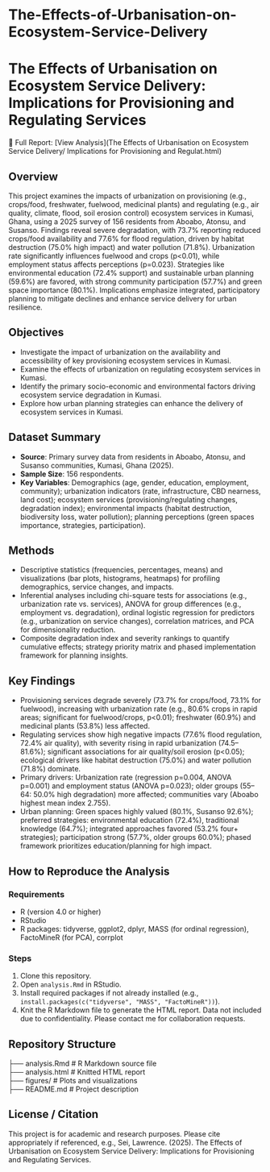 # The-Effects-of-Urbanisation-on-Ecosystem-Service-Delivery
# The Effects of Urbanisation on Ecosystem Service Delivery: Implications for Provisioning and Regulating Services

📄 Full Report: [View Analysis](The Effects of Urbanisation on Ecosystem Service Delivery/ Implications for Provisioning and Regulat.html)

## Overview
This project examines the impacts of urbanization on provisioning (e.g., crops/food, freshwater, fuelwood, medicinal plants) and regulating (e.g., air quality, climate, flood, soil erosion control) ecosystem services in Kumasi, Ghana, using a 2025 survey of 156 residents from Aboabo, Atonsu, and Susanso. Findings reveal severe degradation, with 73.7% reporting reduced crops/food availability and 77.6% for flood regulation, driven by habitat destruction (75.0% high impact) and water pollution (71.8%). Urbanization rate significantly influences fuelwood and crops (p<0.01), while employment status affects perceptions (p=0.023). Strategies like environmental education (72.4% support) and sustainable urban planning (59.6%) are favored, with strong community participation (57.7%) and green space importance (80.1%). Implications emphasize integrated, participatory planning to mitigate declines and enhance service delivery for urban resilience.

## Objectives
- Investigate the impact of urbanization on the availability and accessibility of key provisioning ecosystem services in Kumasi.
- Examine the effects of urbanization on regulating ecosystem services in Kumasi.
- Identify the primary socio-economic and environmental factors driving ecosystem service degradation in Kumasi.
- Explore how urban planning strategies can enhance the delivery of ecosystem services in Kumasi.

## Dataset Summary
- **Source**: Primary survey data from residents in Aboabo, Atonsu, and Susanso communities, Kumasi, Ghana (2025).
- **Sample Size**: 156 respondents.
- **Key Variables**: Demographics (age, gender, education, employment, community); urbanization indicators (rate, infrastructure, CBD nearness, land cost); ecosystem services (provisioning/regulating changes, degradation index); environmental impacts (habitat destruction, biodiversity loss, water pollution); planning perceptions (green spaces importance, strategies, participation).

## Methods
- Descriptive statistics (frequencies, percentages, means) and visualizations (bar plots, histograms, heatmaps) for profiling demographics, service changes, and impacts.
- Inferential analyses including chi-square tests for associations (e.g., urbanization rate vs. services), ANOVA for group differences (e.g., employment vs. degradation), ordinal logistic regression for predictors (e.g., urbanization on service changes), correlation matrices, and PCA for dimensionality reduction.
- Composite degradation index and severity rankings to quantify cumulative effects; strategy priority matrix and phased implementation framework for planning insights.

## Key Findings
- Provisioning services degrade severely (73.7% for crops/food, 73.1% for fuelwood), increasing with urbanization rate (e.g., 80.6% crops in rapid areas; significant for fuelwood/crops, p<0.01); freshwater (60.9%) and medicinal plants (53.8%) less affected.
- Regulating services show high negative impacts (77.6% flood regulation, 72.4% air quality), with severity rising in rapid urbanization (74.5–81.6%); significant associations for air quality/soil erosion (p<0.05); ecological drivers like habitat destruction (75.0%) and water pollution (71.8%) dominate.
- Primary drivers: Urbanization rate (regression p=0.004, ANOVA p=0.001) and employment status (ANOVA p=0.023); older groups (55–64: 50.0% high degradation) more affected; communities vary (Aboabo highest mean index 2.755).
- Urban planning: Green spaces highly valued (80.1%, Susanso 92.6%); preferred strategies: environmental education (72.4%), traditional knowledge (64.7%); integrated approaches favored (53.2% four+ strategies); participation strong (57.7%, older groups 60.0%); phased framework prioritizes education/planning for high impact.



## How to Reproduce the Analysis
### Requirements
- R (version 4.0 or higher)
- RStudio
- R packages: tidyverse, ggplot2, dplyr, MASS (for ordinal regression), FactoMineR (for PCA), corrplot

### Steps
1. Clone this repository.
2. Open `analysis.Rmd` in RStudio.
3. Install required packages if not already installed (e.g., `install.packages(c("tidyverse", "MASS", "FactoMineR"))`).
4. Knit the R Markdown file to generate the HTML report.
Data not included due to confidentiality. Please contact me for collaboration requests.

## Repository Structure
├── analysis.Rmd         # R Markdown source file  
├── analysis.html        # Knitted HTML report  
├── figures/             # Plots and visualizations  
├── README.md            # Project description  

## License / Citation
This project is for academic and research purposes. Please cite appropriately if referenced, e.g., Sei, Lawrence. (2025). The Effects of Urbanisation on Ecosystem Service Delivery: Implications for Provisioning and Regulating Services.
